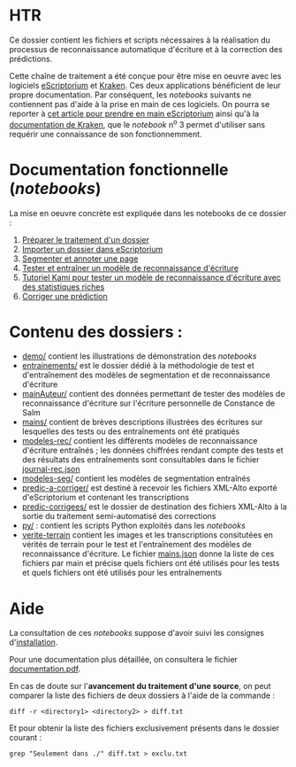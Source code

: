 HTR
====

Ce dossier contient les fichiers et scripts nécessaires à la réalisation du processus de reconnaissance automatique d'écriture et à la correction des prédictions.

Cette chaîne de traitement a été conçue pour être mise en oeuvre avec les logiciels [eScriptorium](https://escriptorium.fr/) et [Kraken](https://kraken.re/master/index.html). Ces deux applications bénéficient de leur propre documentation. Par conséquent, les *notebooks* suivants ne contiennent pas d'aide à la prise en main de ces logiciels. On pourra se reporter à [cet article pour prendre en main eScriptorium](https://lectaurep.hypotheses.org/documentation/prendre-en-main-escriptorium) ainsi qu'à la [documentation de Kraken](https://kraken.re/master/training.html), que le *notebook* n<sup>o</sup> 3 permet d'utiliser sans requérir une connaissance de son fonctionnemment.

# Documentation fonctionnelle (*notebooks*)
La mise en oeuvre concrète est expliquée dans les notebooks de ce dossier :
1. [Préparer le traitement d'un dossier](./Preparer_le_traitement_dun_dossier.ipynb)
2. [Importer un dossier dans eScriptorium](./Importer_dossier_dans_eScriptorium.ipynb)
3. [Segmenter et annoter une page](./Segmenter_et_annoter_une_page.ipynb)
4. [Tester et entraîner un modèle de reconnaissance d'écriture](./Tester_et_entrainer_un_modele_HTR_avec_Kraken.ipynb)
5. [Tutoriel Kami pour tester un modèle de reconnaissance d'écriture avec des statistiques riches](./Tutoriel_Kami.ipynb)
6. [Corriger une prédiction](./Corriger_une_prediction.ipynb)

# Contenu des dossiers :
- [demo/](./demo/) contient les illustrations de démonstration des *notebooks*
- [entrainements/](./entrainements/) est le dossier dédié à la méthodologie de test et d'entraînement des modèles de segmentation et de reconnaissance d'écriture
- [mainAuteur/](./mainAuteur/) contient des données permettant de tester des modèles de reconnaissance d'écriture sur l'écriture personnelle de Constance de Salm
- [mains/](./mains/) contient de brèves descriptions illustrées des écritures sur lesquelles des tests ou des entraînements ont été pratiqués
- [modeles-rec/](./modeles-rec/) contient les différents modèles de reconnaissance d'écriture entraînés ; les données chiffrées rendant compte des tests et des résultats des entraînements sont consultables dans le fichier [journal-rec.json](./entrainements/journal-rec.json)
- [modeles-seg/](./modeles-seg/) contient les modèles de segmentation entraînés
- [predic-a-corriger/](./predic-a-corriger/) est destiné à recevoir les fichiers XML-Alto exporté d'eScriptorium et contenant les transcriptions
- [predic-corrigees/](./predic-corrigees/) est le dossier de destination des fichiers XML-Alto à la sortie du traitement semi-automatisé des corrections
- [py/](./py/) : contient les scripts Python exploités dans les *notebooks*
- [verite-terrain](./verite-terrain/) contient les images et les transcriptions consitutées en vérités de terrain pour le test et l'entraînement des modèles de reconnaissance d'écriture. Le fichier [mains.json](./mains/mains.json) donne la liste de ces fichiers par main et précise quels fichiers ont été utilisés pour les tests et quels fichiers ont été utilisés pour les entraînements

# Aide
La consultation de ces *notebooks* suppose d'avoir suivi les consignes d'[installation](https://github.com/sbiay/CdS-edition#installation).

Pour une documentation plus détaillée, on consultera le fichier [documentation.pdf](../rapportBiay/documentation.pdf).

En cas de doute sur l'**avancement du traitement d'une source**, on peut comparer la liste des fichiers de deux dossiers à l'aide de la commande :
```shell
diff -r <directory1> <directory2> > diff.txt
```

Et pour obtenir la liste des fichiers exclusivement présents dans le dossier courant :
```shell
grep "Seulement dans ./" diff.txt > exclu.txt
```
